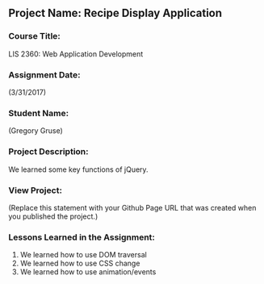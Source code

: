 ## Project Name:  Recipe Display Application

### Course Title:
LIS 2360:  Web Application Development

### Assignment Date:  
(3/31/2017)

### Student Name:  
(Gregory Gruse)

### Project Description:
We learned some key functions of jQuery.

### View Project:
(Replace this statement with your Github Page URL that was created when you 
 published the project.)

### Lessons Learned in the Assignment:
1. We learned how to use DOM traversal
2. We learned how to use CSS change
3. We learned how to use animation/events
